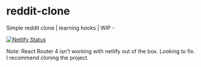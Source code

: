 # reddit-clone
Simple reddit clone | learning hooks | WIP -

[![Netlify Status](https://api.netlify.com/api/v1/badges/a3f84ab9-31a7-4234-af33-96b52e5c2d82/deploy-status)](https://app.netlify.com/sites/radreddit/deploys)

Note: React Router 4 isn't working with netlify out of the box. Looking to fix. I recommend cloning the project.
